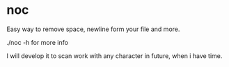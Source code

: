 # noc
Easy way to remove space, newline form your file and more.
  
  ./noc -h for more info

I will develop it to scan work with any character in future, when i have time.
